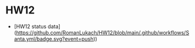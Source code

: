 # HW12

- [HW12 status data] (https://github.com/RomanLukach/HW12/blob/main/.github/workflows/Santa.yml/badge.svg?event=push))
